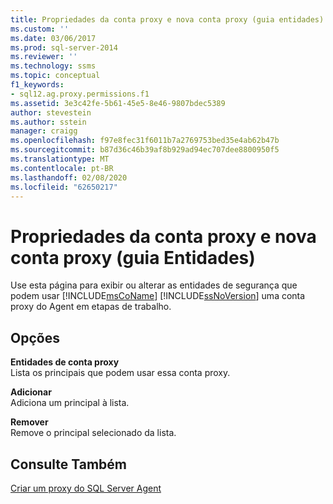 ```yaml
---
title: Propriedades da conta proxy e nova conta proxy (guia entidades) | Microsoft Docs
ms.custom: ''
ms.date: 03/06/2017
ms.prod: sql-server-2014
ms.reviewer: ''
ms.technology: ssms
ms.topic: conceptual
f1_keywords:
- sql12.ag.proxy.permissions.f1
ms.assetid: 3e3c42fe-5b61-45e5-8e46-9807bdec5389
author: stevestein
ms.author: sstein
manager: craigg
ms.openlocfilehash: f97e8fec31f6011b7a2769753bed35e4ab62b47b
ms.sourcegitcommit: b87d36c46b39af8b929ad94ec707dee8800950f5
ms.translationtype: MT
ms.contentlocale: pt-BR
ms.lasthandoff: 02/08/2020
ms.locfileid: "62650217"
---
```

# <a name="proxy-account-properties-and-new-proxy-account-principals-tab"></a>Propriedades da conta proxy e nova conta proxy (guia Entidades)
  Use esta página para exibir ou alterar as entidades de segurança que podem usar [!INCLUDE[msCoName](../../includes/msconame-md.md)] [!INCLUDE[ssNoVersion](../../includes/ssnoversion-md.md)] uma conta proxy do Agent em etapas de trabalho.  
  
## <a name="options"></a>Opções  
 **Entidades de conta proxy**  
 Lista os principais que podem usar essa conta proxy.  
  
 **Adicionar**  
 Adiciona um principal à lista.  
  
 **Remover**  
 Remove o principal selecionado da lista.  
  
## <a name="see-also"></a>Consulte Também  
 [Criar um proxy do SQL Server Agent](create-a-sql-server-agent-proxy.md)  
  
  
